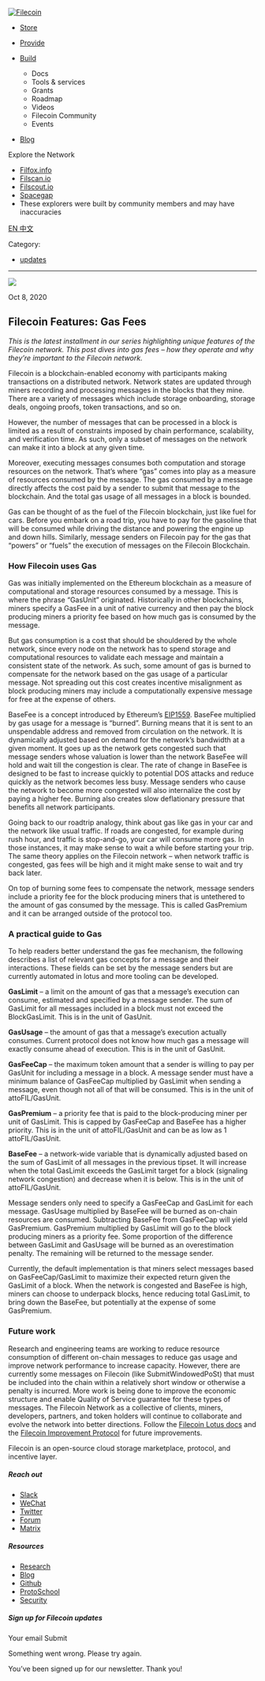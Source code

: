 [ ![Filecoin](../../../images/filecoin-logo.svg) ](../../../)

  * [Store](../../../store/)
  * [Provide](../../../provide/)
  * [Build](../../../build/)

    * Docs
    * Tools & services
    * Grants
    * Roadmap
    * Videos
    * Filecoin Community
    * Events

  * [Blog](../../../blog/)

Explore the Network

  * [Filfox.info](https://filfox.info/en)
  * [Filscan.io](https://filscan.io/#/tipset/chain)
  * [Filscout.io](https://filscout.io/en/)
  * [Spacegap](https://spacegap.github.io)
  * These explorers were built by community members and may have inaccuracies

[ EN ](../../../en) [ 中文 ](../../../zh-cn)

Category:

  * [updates](../../../blog/updates)

  *   *   * 

![](../../../images/icons/social/share.svg)

Oct 8, 2020  

## Filecoin Features: Gas Fees

_This is the latest installment in our series highlighting unique features of
the Filecoin network. This post dives into gas fees – how they operate and why
they’re important to the Filecoin network._

Filecoin is a blockchain-enabled economy with participants making transactions
on a distributed network. Network states are updated through miners recording
and processing messages in the blocks that they mine. There are a variety of
messages which include storage onboarding, storage deals, ongoing proofs,
token transactions, and so on.

However, the number of messages that can be processed in a block is limited as
a result of constraints imposed by chain performance, scalability, and
verification time. As such, only a subset of messages on the network can make
it into a block at any given time.

Moreover, executing messages consumes both computation and storage resources
on the network. That’s where “gas” comes into play as a measure of resources
consumed by the message. The gas consumed by a message directly affects the
cost paid by a sender to submit that message to the blockchain. And the total
gas usage of all messages in a block is bounded.

Gas can be thought of as the fuel of the Filecoin blockchain, just like fuel
for cars. Before you embark on a road trip, you have to pay for the gasoline
that will be consumed while driving the distance and powering the engine up
and down hills. Similarly, message senders on Filecoin pay for the gas that
“powers” or “fuels” the execution of messages on the Filecoin Blockchain.

### How Filecoin uses Gas

Gas was initially implemented on the Ethereum blockchain as a measure of
computational and storage resources consumed by a message. This is where the
phrase “GasUnit” originated. Historically in other blockchains, miners specify
a GasFee in a unit of native currency and then pay the block producing miners
a priority fee based on how much gas is consumed by the message.

But gas consumption is a cost that should be shouldered by the whole network,
since every node on the network has to spend storage and computational
resources to validate each message and maintain a consistent state of the
network. As such, some amount of gas is burned to compensate for the network
based on the gas usage of a particular message. Not spreading out this cost
creates incentive misalignment as block producing miners may include a
computationally expensive message for free at the expense of others.

BaseFee is a concept introduced by Ethereum’s
[EIP1559](https://www.google.com/url?q=https://github.com/ethereum/EIPs/blob/master/EIPS/eip-1559.md&sa=D&ust=1602170727749000&usg=AFQjCNG0LWmEPqw9dGWF0XA0X7bD6e6UqQ).
BaseFee multiplied by gas usage for a message is “burned”. Burning means that
it is sent to an unspendable address and removed from circulation on the
network. It is dynamically adjusted based on demand for the network’s
bandwidth at a given moment. It goes up as the network gets congested such
that message senders whose valuation is lower than the network BaseFee will
hold and wait till the congestion is clear. The rate of change in BaseFee is
designed to be fast to increase quickly to potential DOS attacks and reduce
quickly as the network becomes less busy. Message senders who cause the
network to become more congested will also internalize the cost by paying a
higher fee. Burning also creates slow deflationary pressure that benefits all
network participants.

Going back to our roadtrip analogy, think about gas like gas in your car and
the network like usual traffic. If roads are congested, for example during
rush hour, and traffic is stop-and-go, your car will consume more gas. In
those instances, it may make sense to wait a while before starting your trip.
The same theory applies on the Filecoin network – when network traffic is
congested, gas fees will be high and it might make sense to wait and try back
later.

On top of burning some fees to compensate the network, message senders include
a priority fee for the block producing miners that is untethered to the amount
of gas consumed by the message. This is called GasPremium and it can be
arranged outside of the protocol too.

### A practical guide to Gas

To help readers better understand the gas fee mechanism, the following
describes a list of relevant gas concepts for a message and their
interactions. These fields can be set by the message senders but are currently
automated in lotus and more tooling can be developed.

**GasLimit** – a limit on the amount of gas that a message’s execution can
consume, estimated and specified by a message sender. The sum of GasLimit for
all messages included in a block must not exceed the BlockGasLimit. This is in
the unit of GasUnit.

**GasUsage** – the amount of gas that a message’s execution actually consumes.
Current protocol does not know how much gas a message will exactly consume
ahead of execution. This is in the unit of GasUnit.

**GasFeeCap** – the maximum token amount that a sender is willing to pay per
GasUnit for including a message in a block. A message sender must have a
minimum balance of GasFeeCap multiplied by GasLimit when sending a message,
even though not all of that will be consumed. This is in the unit of
attoFIL/GasUnit.

**GasPremium** – a priority fee that is paid to the block-producing miner per
unit of GasLimit. This is capped by GasFeeCap and BaseFee has a higher
priority. This is in the unit of attoFIL/GasUnit and can be as low as 1
attoFIL/GasUnit.

**BaseFee** – a network-wide variable that is dynamically adjusted based on
the sum of GasLimit of all messages in the previous tipset. It will increase
when the total GasLimit exceeds the GasLimit target for a block (signaling
network congestion) and decrease when it is below. This is in the unit of
attoFIL/GasUnit.

Message senders only need to specify a GasFeeCap and GasLimit for each
message. GasUsage multiplied by BaseFee will be burned as on-chain resources
are consumed. Subtracting BaseFee from GasFeeCap will yield GasPremium.
GasPremium multiplied by GasLimit will go to the block producing miners as a
priority fee. Some proportion of the difference between GasLimit and GasUsage
will be burned as an overestimation penalty. The remaining will be returned to
the message sender.

Currently, the default implementation is that miners select messages based on
GasFeeCap/GasLimit to maximize their expected return given the GasLimit of a
block. When the network is congested and BaseFee is high, miners can choose to
underpack blocks, hence reducing total GasLimit, to bring down the BaseFee,
but potentially at the expense of some GasPremium.

### Future work

Research and engineering teams are working to reduce resource consumption of
different on-chain messages to reduce gas usage and improve network
performance to increase capacity. However, there are currently some messages
on Filecoin (like SubmitWindowedPoSt) that must be included into the chain
within a relatively short window or otherwise a penalty is incurred. More work
is being done to improve the economic structure and enable Quality of Service
guarantee for these types of messages. The Filecoin Network as a collective of
clients, miners, developers, partners, and token holders will continue to
collaborate and evolve the network into better directions. Follow the
[Filecoin Lotus docs](https://github.com/filecoin-project/lotus) and the
[Filecoin Improvement Protocol](https://github.com/filecoin-project/FIPs) for
future improvements.

Filecoin is an open-source cloud storage marketplace, protocol, and incentive
layer.

##### Reach out

  * [Slack ](https://filecoin.io/slack)
  * [WeChat  ](https://weixin.qq.com/r/1xz54Y-EctINrcuC90nF)
  * [Twitter ](https://twitter.com/Filecoin)
  * [Forum ](https://github.com/filecoin-project/community#forums)
  * [Matrix ](https://riot.im/app/#/group/+filecoin:matrix.org)

##### Resources

  * [Research](https://research.filecoin.io/)
  * [Blog](https://filecoin.io/blog/)
  * [Github](https://github.com/filecoin-project)
  * [ProtoSchool](https://proto.school/course/filecoin)
  * [Security](https://security.filecoin.io/)

##### Sign up for Filecoin updates

Your email Submit

Something went wrong. Please try again.

You’ve been signed up for our newsletter. Thank you!

